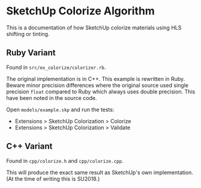 # SketchUp Colorize Algorithm

This is a documentation of how SketchUp colorize materials using HLS shifting
or tinting.

## Ruby Variant

Found in `src/ex_colorize/colorizer.rb`.

The original implementation is in C++. This example is rewritten in Ruby.
Beware minor precision differences where the original source used single
precision `float` compared to Ruby which always uses double precision. This have
been noted in the source code.

Open `models/example.skp` and run the tests:
* Extensions > SketchUp Colorization > Colorize
* Extensions > SketchUp Colorization > Validate

## C++ Variant

Found in `cpp/colorize.h` and `cpp/colorize.cpp`.

This will produce the exact same result as SketchUp's own implementation. (At
the time of writing this is SU2018.)

